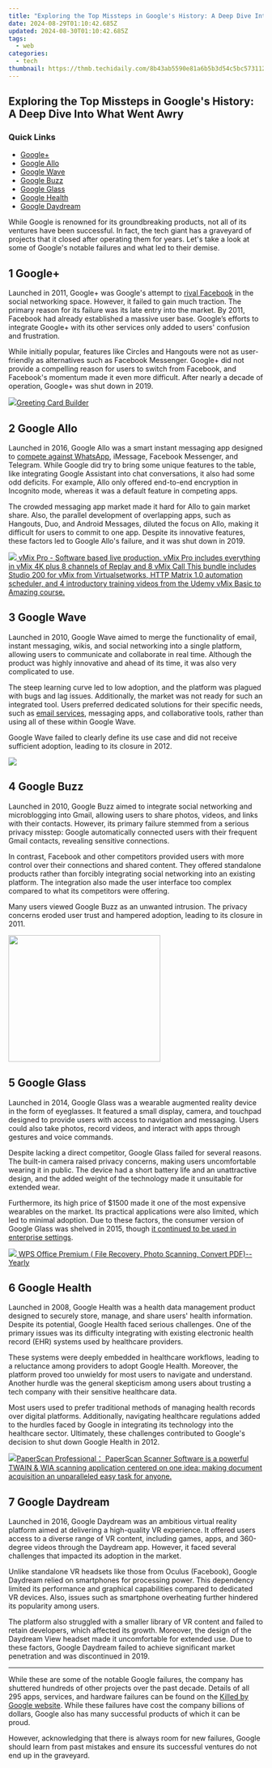 ```yaml
---
title: "Exploring the Top Missteps in Google's History: A Deep Dive Into What Went Awry"
date: 2024-08-29T01:10:42.685Z
updated: 2024-08-30T01:10:42.685Z
tags:
  - web
categories:
  - tech
thumbnail: https://thmb.techidaily.com/8b43ab5590e81a6b5b3d54c5bc573112dc59833253d20d79df21eedc8ad55f4a.jpg
---
```


## Exploring the Top Missteps in Google's History: A Deep Dive Into What Went Awry

### Quick Links

* [Google+](https://ios-unlock.techidaily.com/forgot-iphone-passcode-again-unlock-iphone-12-pro-without-passcode-now-by-drfone-ios/)
* [Google Allo](https://iphone-transfer.techidaily.com/5-tutorials-on-how-to-transfer-photos-from-apple-iphone-6-to-new-iphone-drfone-by-drfone-transfer-from-ios/)
* [Google Wave](https://win-amazing.techidaily.com/connect-ios-devices-seamlessly-installing-iphone-drivers-on-windows-10-platforms/)
* [Google Buzz](https://tiktok-clips.techidaily.com/epicurean-epics-the-hottest-food-trends-on-tiktok-for-2024/)
* [Google Glass](https://facebook-video-content.techidaily.com/new-in-2024-social-networking-site-policies-what-about-posting-videos/)
* [Google Health](https://youtube-sure.techidaily.com/ed-from-individual-songs-to-a-cohesive-collection-building-your-youtube-playlist/)
* [Google Daydream](https://fix-guide.techidaily.com/infinix-smart-8-pro-camera-not-working-unexpected-error-fix-it-now-drfone-by-drfone-fix-android-problems-fix-android-problems/)

 While Google is renowned for its groundbreaking products, not all of its ventures have been successful. In fact, the tech giant has a graveyard of projects that it closed after operating them for years. Let's take a look at some of Google's notable failures and what led to their demise.

## 1  Google+ 

 Launched in 2011, Google+ was Google's attempt to [rival Facebook](https://extra-guidance.techidaily.com/in-2024-master-the-art-of-mobile-movie-watching-with-top-10-ios-apps/) in the social networking space. However, it failed to gain much traction. The primary reason for its failure was its late entry into the market. By 2011, Facebook had already established a massive user base. Google’s efforts to integrate Google+ with its other services only added to users' confusion and frustration.

 While initially popular, features like Circles and Hangouts were not as user-friendly as alternatives such as Facebook Messenger. Google+ did not provide a compelling reason for users to switch from Facebook, and Facebook's momentum made it even more difficult. After nearly a decade of operation, Google+ was shut down in 2019.

<!-- affiliate ads begin -->
<a href="https://secure.2checkout.com/order/checkout.php?PRODS=2067133&QTY=1&AFFILIATE=108875&CART=1"><img src="https://www.pearlmountainsoft.com/n_img/product/gcb/banScrn.jpg" border="0">Greeting Card Builder</a>
<!-- affiliate ads end -->
## 2  Google Allo 

 Launched in 2016, Google Allo was a smart instant messaging app designed to [compete against WhatsApp](https://fox-cloud.techidaily.com/new-2024-approved-navigating-the-art-of-online-photo-trimming/), iMessage, Facebook Messenger, and Telegram. While Google did try to bring some unique features to the table, like integrating Google Assistant into chat conversations, it also had some odd deficits. For example, Allo only offered end-to-end encryption in Incognito mode, whereas it was a default feature in competing apps.

 The crowded messaging app market made it hard for Allo to gain market share. Also, the parallel development of overlapping apps, such as Hangouts, Duo, and Android Messages, diluted the focus on Allo, making it difficult for users to commit to one app. Despite its innovative features, these factors led to Google Allo's failure, and it was shut down in 2019.

<!-- affiliate ads begin -->
<a href="https://secure.2checkout.com/order/checkout.php?PRODS=30901410&QTY=1&AFFILIATE=108875&CART=1"> <img src="https://secure.avangate.com/images/merchant/ce9a6fb2becc2d235e62b125e9260102/products/copy_1_copy_vMixCallScreenshot1-large.jpg" border="0"> vMix Pro - Software based live production. vMix Pro includes everything in vMix 4K plus 8 channels of Replay and 8 vMix Call 
This bundle includes Studio 200 for vMix from Virtualsetworks, HTTP Matrix 1.0 automation scheduler, and 4 introductory training videos from the Udemy vMix Basic to Amazing course. </a>
<!-- affiliate ads end -->
## 3  Google Wave 

 Launched in 2010, Google Wave aimed to merge the functionality of email, instant messaging, wikis, and social networking into a single platform, allowing users to communicate and collaborate in real time. Although the product was highly innovative and ahead of its time, it was also very complicated to use.

 The steep learning curve led to low adoption, and the platform was plagued with bugs and lag issues. Additionally, the market was not ready for such an integrated tool. Users preferred dedicated solutions for their specific needs, such as [email services](https://location-social.techidaily.com/4-most-known-ways-to-find-someone-on-tinder-for-nokia-g310-by-name-drfone-by-drfone-virtual-android/), messaging apps, and collaborative tools, rather than using all of these within Google Wave.

 Google Wave failed to clearly define its use case and did not receive sufficient adoption, leading to its closure in 2012.

<!-- affiliate ads begin -->
<a href="https://secure.2checkout.com/order/checkout.php?PRODS=35038891&QTY=1&AFFILIATE=108875&CART=1"><img src="https://www.dupinout.com/wp-content/uploads/2021/12/DupInOut-New-Duplicate-Scan-Tab.png" border="0"></a>
<!-- affiliate ads end -->
## 4  Google Buzz 

 Launched in 2010, Google Buzz aimed to integrate social networking and microblogging into Gmail, allowing users to share photos, videos, and links with their contacts. However, its primary failure stemmed from a serious privacy misstep: Google automatically connected users with their frequent Gmail contacts, revealing sensitive connections.

 In contrast, Facebook and other competitors provided users with more control over their connections and shared content. They offered standalone products rather than forcibly integrating social networking into an existing platform. The integration also made the user interface too complex compared to what its competitors were offering.

 Many users viewed Google Buzz as an unwanted intrusion. The privacy concerns eroded user trust and hampered adoption, leading to its closure in 2011.

<!-- affiliate ads begin -->
<a href="https://caperobbin.sjv.io/c/5597632/2006118/18460" target="_top" id="2006118"><img src="//a.impactradius-go.com/display-ad/18460-2006118" border="0" alt="" width="300" height="250"/></a><img height="0" width="0" src="https://imp.pxf.io/i/5597632/2006118/18460" style="position:absolute;visibility:hidden;" border="0" />
<!-- affiliate ads end -->
## 5  Google Glass 

 Launched in 2014, Google Glass was a wearable augmented reality device in the form of eyeglasses. It featured a small display, camera, and touchpad designed to provide users with access to navigation and messaging. Users could also take photos, record videos, and interact with apps through gestures and voice commands.

 Despite lacking a direct competitor, Google Glass failed for several reasons. The built-in camera raised privacy concerns, making users uncomfortable wearing it in public. The device had a short battery life and an unattractive design, and the added weight of the technology made it unsuitable for extended wear.

 Furthermore, its high price of $1500 made it one of the most expensive wearables on the market. Its practical applications were also limited, which led to minimal adoption. Due to these factors, the consumer version of Google Glass was shelved in 2015, though [it continued to be used in enterprise settings](https://extra-guidance.techidaily.com/new-smart-tips-for-gif-lovers-iphone-edition/).

<!-- affiliate ads begin -->
<a href="https://secure.2checkout.com/order/checkout.php?PRODS=38729081&QTY=1&AFFILIATE=108875&CART=1"><img src="https://website-prod.cache.wpscdn.com/img/wps-spreadsheet-free-excel-editor-online-offline-1x.93e269d.png" border="0">
WPS Office Premium ( File Recovery, Photo Scanning, Convert PDF)--Yearly</a>
<!-- affiliate ads end -->
## 6  Google Health 

 Launched in 2008, Google Health was a health data management product designed to securely store, manage, and share users' health information. Despite its potential, Google Health faced serious challenges. One of the primary issues was its difficulty integrating with existing electronic health record (EHR) systems used by healthcare providers.

 These systems were deeply embedded in healthcare workflows, leading to a reluctance among providers to adopt Google Health. Moreover, the platform proved too unwieldy for most users to navigate and understand. Another hurdle was the general skepticism among users about trusting a tech company with their sensitive healthcare data.

 Most users used to prefer traditional methods of managing health records over digital platforms. Additionally, navigating healthcare regulations added to the hurdles faced by Google in integrating its technology into the healthcare sector. Ultimately, these challenges contributed to Google's decision to shut down Google Health in 2012.

<!-- affiliate ads begin -->
<a href="https://secure.2checkout.com/order/checkout.php?PRODS=37540879&QTY=1&AFFILIATE=108875&CART=1"><img src="https://paperscan.orpalis.com/img/content/You_prefer_to_use.png" border="0">PaperScan Professional： PaperScan Scanner Software is a powerful TWAIN & WIA scanning application centered on one idea: making document acquisition an unparalleled easy task for anyone.</a>
<!-- affiliate ads end -->
## 7  Google Daydream 

 Launched in 2016, Google Daydream was an ambitious virtual reality platform aimed at delivering a high-quality VR experience. It offered users access to a diverse range of VR content, including games, apps, and 360-degree videos through the Daydream app. However, it faced several challenges that impacted its adoption in the market.

 Unlike standalone VR headsets like those from Oculus (Facebook), Google Daydream relied on smartphones for processing power. This dependency limited its performance and graphical capabilities compared to dedicated VR devices. Also, issues such as smartphone overheating further hindered its popularity among users.

 The platform also struggled with a smaller library of VR content and failed to retain developers, which affected its growth. Moreover, the design of the Daydream View headset made it uncomfortable for extended use. Due to these factors, Google Daydream failed to achieve significant market penetration and was discontinued in 2019.

---

 While these are some of the notable Google failures, the company has shuttered hundreds of other projects over the past decade. Details of all 295 apps, services, and hardware failures can be found on the [Killed by Google website](https://killedbygoogle.com/). While these failures have cost the company billions of dollars, Google also has many successful products of which it can be proud.

 However, acknowledging that there is always room for new failures, Google should learn from past mistakes and ensure its successful ventures do not end up in the graveyard.

<ins class="adsbygoogle"
     style="display:block"
     data-ad-format="autorelaxed"
     data-ad-client="ca-pub-7571918770474297"
     data-ad-slot="1223367746"></ins>



<ins class="adsbygoogle"
     style="display:block"
     data-ad-client="ca-pub-7571918770474297"
     data-ad-slot="8358498916"
     data-ad-format="auto"
     data-full-width-responsive="true"></ins>


